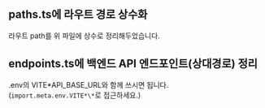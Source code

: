## paths.ts에 라우트 경로 상수화

라우트 path를 위 파일에 상수로 정리해두었습니다.

## endpoints.ts에 백엔드 API 엔드포인트(상대경로) 정리

.env의 VITE*API_BASE_URL와 함께 쓰시면 됩니다.<br/>(`import.meta.env.VITE*\*`로 접근하세요.)

